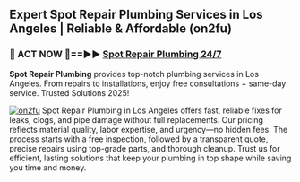 ## Expert Spot Repair Plumbing Services in Los Angeles | Reliable & Affordable (on2fu)  

<h3>🚿 ACT NOW 🌟==►► <a href="https://tinyurl.com/2ne6vx2x" rel="nofollow">Spot Repair Plumbing 24/7</a></h3>

**Spot Repair Plumbing** provides top-notch plumbing services in Los Angeles. From repairs to installations, enjoy free consultations + same-day service. Trusted Solutions 2025!

[![on2fu](https://i.imgur.com/4PFF4AK.jpeg)](https://tinyurl.com/2ne6vx2x)
Spot Repair Plumbing in Los Angeles offers fast, reliable fixes for leaks, clogs, and pipe damage without full replacements. Our pricing reflects material quality, labor expertise, and urgency—no hidden fees. The process starts with a free inspection, followed by a transparent quote, precise repairs using top-grade parts, and thorough cleanup. Trust us for efficient, lasting solutions that keep your plumbing in top shape while saving you time and money.